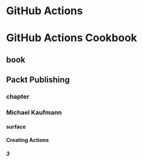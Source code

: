 # GitHub Actions
# GitHub Actions Cookbook
## book
## Packt Publishing
### chapter
### Michael Kaufmann

#### surface
#### Creating Actions

##### 3

